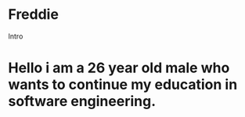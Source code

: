 # Freddie
<html>
<body>
<p>Intro</p>
<h1>Hello i am a 26 year old male who wants to continue my education in software engineering.









</body>
</html>
